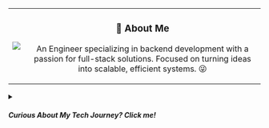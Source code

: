 <table border="0px" align="center">
  <tr>
    <td><img src="./coding.gif" width="auto" style="background-color: transparent;"/></td>
    <td>
      <h3 align="center"> 💫 About Me </h3>
      <p align="center">An Engineer specializing in backend development with a passion for full-stack solutions. Focused on turning ideas into scalable, efficient systems. 😜</p>
    </td>
  </tr>
</table>
<details>
<summary><h5>Curious About My Tech Journey? Click me!</h5></summary>
<div>
  <h2>Tech  <img src="https://static.wixstatic.com/media/95462a_cecaf57dc6264bcfa0d80512f0252372~mv2.gif" width=40px> </h2>
  
  ### Languages
  ![Java](https://img.shields.io/badge/java-%23ED8B00.svg?style=for-the-badge&logo=java&logoColor=white) 
  ![JavaScript](https://img.shields.io/badge/javascript-%23323330.svg?style=for-the-badge&logo=javascript&logoColor=%23F7DF1E) 
  ![Python](https://img.shields.io/badge/python-3670A0?style=for-the-badge&logo=python&logoColor=ffdd54) 
  
  ### Cloud Stack
  ![AWS](https://img.shields.io/badge/AWS-%23FF9900.svg?style=for-the-badge&logo=amazon-aws&logoColor=white) 
  ![Google Cloud](https://img.shields.io/badge/Google%20Cloud-%234285F4.svg?style=for-the-badge&logo=google-cloud&logoColor=white) 
  
  ### Frameworks
  ![DjangoREST](https://img.shields.io/badge/DJANGO-REST-ff1709?style=for-the-badge&logo=django&logoColor=white&color=ff1709&labelColor=gray) 
  ![Flask](https://img.shields.io/badge/flask-%23000.svg?style=for-the-badge&logo=flask&logoColor=white) 
  ![React](https://img.shields.io/badge/react-%2320232a.svg?style=for-the-badge&logo=react&logoColor=%2361DAFB) 
  ![Spring](https://img.shields.io/badge/Spring-6DB33F?style=for-the-badge&logo=spring&logoColor=white) 
  ![NodeJS](https://img.shields.io/badge/Node.js-43853D?style=for-the-badge&logo=node.js&logoColor=white)
  
  ### DataStore
  ![PostgreSQL](https://img.shields.io/badge/PostgreSQL-316192?style=for-the-badge&logo=postgresql&logoColor=white) 
  ![MongoDB](https://img.shields.io/badge/MongoDB-%234ea94b.svg?style=for-the-badge&logo=mongodb&logoColor=white) 
  ![MySQL](https://img.shields.io/badge/mysql-%2300f.svg?style=for-the-badge&logo=mysql&logoColor=white) 
  ![SQLite](https://img.shields.io/badge/sqlite-%2307405e.svg?style=for-the-badge&logo=sqlite&logoColor=white) 
  ![Redis](https://img.shields.io/badge/redis-%23DD0031.svg?style=for-the-badge&logo=redis&logoColor=white) 
  ![RabbitMQ](https://img.shields.io/badge/rabbitmq-%23FF6600.svg?&style=for-the-badge&logo=rabbitmq&logoColor=white)
  
  ### Misc
  ![Keras](https://img.shields.io/badge/Keras-%23D00000.svg?style=for-the-badge&logo=Keras&logoColor=white) 
  ![Pandas](https://img.shields.io/badge/pandas-%23150458.svg?style=for-the-badge&logo=pandas&logoColor=white) 
  ![SciPy](https://img.shields.io/badge/SciPy-%230C55A5.svg?style=for-the-badge&logo=scipy&logoColor=%white) 
  ![TensorFlow](https://img.shields.io/badge/TensorFlow-%23FF6F00.svg?style=for-the-badge&logo=TensorFlow&logoColor=white) 
  ![Plotly](https://img.shields.io/badge/Plotly-%233F4F75.svg?style=for-the-badge&logo=plotly&logoColor=white) 
  <br/>
</div>
<hr/>
<div align="center">
<h2>GitHub Stats <img src = "https://i.pinimg.com/originals/65/c4/f4/65c4f452571be1261e9c623f7da488ac.gif" width = 35px></h2>
    <img src="https://github-readme-streak-stats-five-topaz.vercel.app?user=spectroalias&theme=blue-navy&hide_border=true&short_numbers=true&card_height=196" alt="GitHub Streak" width="49%"/>
    <img src="https://github-readme-stats.vercel.app/api/top-langs/?username=spectroalias&theme=blue_navy&show_icons=true&hide_border=true&layout=compact" width="36%"/>
</div>
<br/>
<div align="right">
  <a href="https://medium.com/@nerdynews">
    <img src="https://img.shields.io/badge/Medium-12100E?style=flat-square&logo=medium&logoColor=white" height="25" />
  </a>
  <a href="https://www.hackerrank.com/profile/nAlias">
    <img src="https://img.shields.io/badge/-Hackerrank-2EC866?style=flat-square&logo=HackerRank&logoColor=white" height="19"/>
  </a>
</div>
</details>
